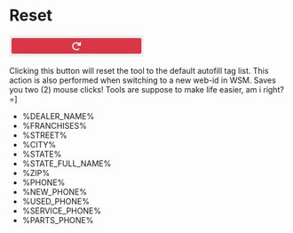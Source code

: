 # Reset

![Reset Button](../images/Reset.jpg)

Clicking this button will reset the tool to the default autofill tag list.  This action is also performed when switching to a new web-id in WSM.  Saves you two \(2\) mouse clicks!  Tools are suppose to make life easier, am i right?  =\]

* %DEALER\_NAME%
* %FRANCHISES%
* %STREET%
* %CITY%
* %STATE%
* %STATE\_FULL\_NAME%
* %ZIP%
* %PHONE%
* %NEW\_PHONE%
* %USED\_PHONE%
* %SERVICE\_PHONE%
* %PARTS\_PHONE%

